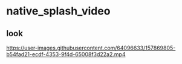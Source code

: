 # native_splash_video

## look

https://user-images.githubusercontent.com/64096633/157869805-b54fad21-ecdf-4353-9f4d-65008f3d22a2.mp4

